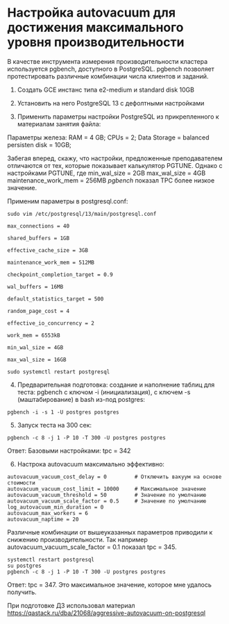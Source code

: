 # Настройка autovacuum для достижения максимального уровня производительности

В качестве инструмента измерения производительности кластера используется pgbench, доступного в PostgreSQL. pgbench позволяет протестировать различные комбинации числа клиентов и заданий.

1. Создать GCE инстанс типа e2-medium и standard disk 10GB

2. Установить на него PostgreSQL 13 с дефолтными настройками

3. Применить параметры настройки PostgreSQL из прикрепленного к материалам занятия файла:

Параметры железа:
RAM = 4 GB;
CPUs = 2;
Data Storage = balanced persisten disk = 10GB;

Забегая вперед, скажу, что настройки, предложенные преподавателем отличаются от тех, которые показывает калькулятор PGTUNE. Однако с настройками PGTUNE, где min_wal_size = 2GB 
max_wal_size = 4GB maintenance_work_mem = 256MB *pgbench* показал TPC более низкое значение. 

Применим параметры в postgresql.conf:
``` 
sudo vim /etc/postgresql/13/main/postgresql.conf
```
```
max_connections = 40

shared_buffers = 1GB

effective_cache_size = 3GB

maintenance_work_mem = 512MB

checkpoint_completion_target = 0.9

wal_buffers = 16MB

default_statistics_target = 500

random_page_cost = 4

effective_io_concurrency = 2

work_mem = 6553kB

min_wal_size = 4GB

max_wal_size = 16GB
```
```
sudo systemctl restart postgresql
```

4. Предварительная подготовка: создание и наполнение таблиц для теста: pgbench с ключом -i (инициализация), с ключем -s (маштабирование) в bash из-под postgres:
```
pgbench -i -s 1 -U postgres postgres
```

5. Запуск теста на 300 сек: 
```
pgbench -c 8 -j 1 -P 10 -T 300 -U postgres postgres
```
Ответ:
Базовыми настройками:
tpc = 342

6. Настрока autovacuum максимально эффективно:
```
autovacuum_vacuum_cost_delay = 0         # Отключить вакуум на основе стоимости
autovacuum_vacuum_cost_limit = 10000     # Максимальное значение
autovacuum_vacuum_threshold = 50         # Значение по умолчанию
autovacuum_vacuum_scale_factor = 0.5     # Значение по умолчанию
log_autovacuum_min_duration = 0
autovacuum_max_workers = 6
autovacuum_naptime = 20
```
Различные комбинации от вышеуказанных параметров приводили к снижению производительности. Так например autovacuum_vacuum_scale_factor = 0.1 показал tpc = 345.
```
systemctl restart postgresql
su postgres
pgbench -c 8 -j 1 -P 10 -T 300 -U postgres postgres
```
Ответ:
tpc = 347. Это максимальное значение, которое мне удалось получить.

При подготовке ДЗ использовал материал https://qastack.ru/dba/21068/aggressive-autovacuum-on-postgresql
